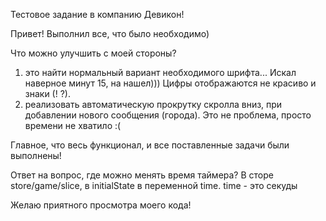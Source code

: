 Тестовое задание в компанию Девикон!

Привет! Выполнил все, что было необходимо)

Что можно улучшить c моей стороны?

1. это найти нормальный вариант необходимого шрифта... Искал наверное минут 15, на нашел))) Цифры отображаются не красиво и знаки (! ?).
2. реализовать автоматическую прокрутку скролла вниз, при добавлении нового сообщения (города). Это не проблема, просто времени не хватило :(

Главное, что весь функционал, и все поставленные задачи были выполнены!

Ответ на вопрос, где можно менять время таймера? В сторе store/game/slice, в initialState в переменной time. time - это секуды

Желаю приятного просмотра моего кода!
